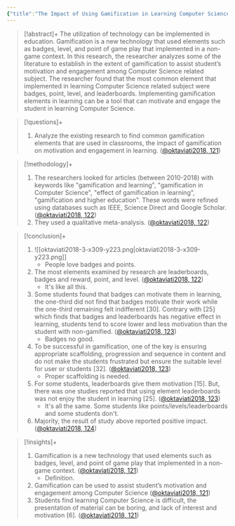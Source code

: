 ```yaml
---
{"title":"The Impact of Using Gamification in Learning Computer Science for Students in University","authors":["[[Risna Oktaviati]]","[[Adam Amril Jaharadak]]"],"date":"2018-10-02","processed":true,"tags":["gamification","computer-science","motivation"],"dg-publish":true,"created":"2024-08-30","modified":"2024-09-13","permalink":"/20-literature-notes/oktaviati2018/","dgPassFrontmatter":true,"updated":"2024-09-13"}
---
```



> [!abstract]+
> The utilization of technology can be implemented in education. Gamification is a new technology that used elements such as badges, level, and point of game play that implemented in a non-game context. In this research, the researcher analyzes some of the literature to establish in the extent of gamification to assist student’s motivation and engagement among Computer Science related subject. The researcher found that the most common element that implemented in learning Computer Science related subject were badges, point, level, and leaderboards. Implementing gamification elements in learning can be a tool that can motivate and engage the student in learning Computer Science.

> [!questions]+
>
> 1. Analyze the existing research to find common gamification elements that are used in classrooms, the impact of gamification on motivation and engagement in learning. ([@oktaviati2018, 121](zotero://open-pdf/library/items/GXUBRAV8?page=2&annotation=T653INKB))

> [!methodology]+
>
> 1. The researchers looked for articles (between 2010-2018) with keywords like "gamification and learning", "gamification in Computer Science", "effect of gamification in learning", "gamification and higher education". These words were refined using databases such as IEEE, Science Direct and Google Scholar. ([@oktaviati2018, 122](zotero://open-pdf/library/items/GXUBRAV8?page=3&annotation=JTQ7P7H5))
> 2. They used a qualitative meta-analysis. ([@oktaviati2018, 122](zotero://open-pdf/library/items/GXUBRAV8?page=3&annotation=LQMEI95T))

> [!conclusion]+
>
> 1. ![[oktaviati2018-3-x309-y223.png\|oktaviati2018-3-x309-y223.png]]
>     - People love badges and points.
> 2. The most elements examined by research are leaderboards, badges and reward, point, and level. ([@oktaviati2018, 122](zotero://open-pdf/library/items/GXUBRAV8?page=3&annotation=LECLKKPM))
>     - It's like all this.
> 3. Some students found that badges can motivate them in learning, the one-third did not find that badges motivate their work while the one-third remaining felt indifferent [30]. Contrary with [25] which finds that badges and leaderboards has negative effect in learning, students tend to score lower and less motivation than the student with non-gamified. ([@oktaviati2018, 123](zotero://open-pdf/library/items/GXUBRAV8?page=4&annotation=FMSBMU9P))
>     - Badges no good.
> 4. To be successful in gamification, one of the key is ensuring appropriate scaffolding, progression and sequence in content and do not make the students frustrated but ensure the suitable level for user or students [32]. ([@oktaviati2018, 123](zotero://open-pdf/library/items/GXUBRAV8?page=4&annotation=MBNFK6XQ))
>     - Proper scaffolding is needed.
> 5. For some students, leaderboards give them motivation [15]. But, there was one studies reported that using element leaderboards was not enjoy the student in learning [25]. ([@oktaviati2018, 123](zotero://open-pdf/library/items/GXUBRAV8?page=4&annotation=UX9VVXQ8))
>     - It's all the same. Some students like points/levels/leaderboards and some students don't.
> 6. Majority, the result of study above reported positive impact. ([@oktaviati2018, 124](zotero://open-pdf/library/items/GXUBRAV8?page=5&annotation=S6SNSQAA))

> [!insights]+
>
> 1. Gamification is a new technology that used elements such as badges, level, and point of game play that implemented in a non-game context. ([@oktaviati2018, 121](zotero://open-pdf/library/items/GXUBRAV8?page=2&annotation=373W33T3))
>     - Definition.
> 2. Gamification can be used to assist student’s motivation and engagement among Computer Science ([@oktaviati2018, 121](zotero://open-pdf/library/items/GXUBRAV8?page=2&annotation=BPSTBDF3))
> 3. Students find learning Computer Science is difficult, the presentation of material can be boring, and lack of interest and motivation [6]. ([@oktaviati2018, 121](zotero://open-pdf/library/items/GXUBRAV8?page=2&annotation=YHWRIP2G))
